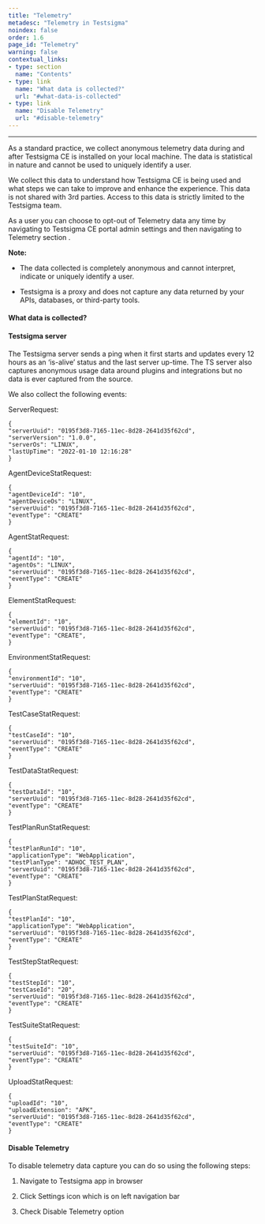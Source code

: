 ```yaml
---
title: "Telemetry"
metadesc: "Telemetry in Testsigma"
noindex: false
order: 1.6
page_id: "Telemetry"
warning: false
contextual_links:
- type: section
  name: "Contents"
- type: link
  name: "What data is collected?"
  url: "#what-data-is-collected"
- type: link
  name: "Disable Telemetry"
  url: "#disable-telemetry"
---
```


---

As a standard practice, we collect anonymous telemetry data during and after Testsigma CE is installed on your local machine. The data is statistical in nature and cannot be used to uniquely identify a user.

We collect this data to understand how Testsigma CE is being used and what steps we can take to improve and enhance the experience. This data is not shared with 3rd parties. Access to this data is strictly limited to the Testsigma team.  

As a user you can choose to opt-out of Telemetry data any time by navigating to Testsigma CE portal admin settings and then navigating to Telemetry section .
  

**Note:**

-   The data collected is completely anonymous and cannot interpret, indicate or uniquely identify a user.
    
-   Testsigma is a proxy and does not capture any data returned by your APIs, databases, or third-party tools.
    

  

#### What data is collected?

#### Testsigma server

The Testsigma server sends a ping when it first starts and updates every 12 hours as an ‘is-alive’ status and the last server up-time. The TS server also captures anonymous usage data around plugins and integrations but no data is ever captured from the source.

  

We also collect the following events:

  

ServerRequest:

    {
    "serverUuid": "0195f3d8-7165-11ec-8d28-2641d35f62cd",
    "serverVersion": "1.0.0",
    "serverOs": "LINUX",
    "lastUpTime": "2022-01-10 12:16:28"
    }

AgentDeviceStatRequest:

    {
    "agentDeviceId": "10",
    "agentDeviceOs": "LINUX",
    "serverUuid": "0195f3d8-7165-11ec-8d28-2641d35f62cd",
    "eventType": "CREATE"
    }

AgentStatRequest:

    {
    "agentId": "10",
    "agentOs": "LINUX",
    "serverUuid": "0195f3d8-7165-11ec-8d28-2641d35f62cd",
    "eventType": "CREATE"
    }


ElementStatRequest:

    {
    "elementId": "10",
    "serverUuid": "0195f3d8-7165-11ec-8d28-2641d35f62cd",
    "eventType": "CREATE",
    }

EnvironmentStatRequest:

    {
    "environmentId": "10",
    "serverUuid": "0195f3d8-7165-11ec-8d28-2641d35f62cd",
    "eventType": "CREATE"
    }

TestCaseStatRequest:

    {
    "testCaseId": "10",
    "serverUuid": "0195f3d8-7165-11ec-8d28-2641d35f62cd",
    "eventType": "CREATE"
    }


TestDataStatRequest:

    {
    "testDataId": "10",
    "serverUuid": "0195f3d8-7165-11ec-8d28-2641d35f62cd",
    "eventType": "CREATE"
    }


TestPlanRunStatRequest:

    {
    "testPlanRunId": "10",
    "applicationType": "WebApplication",
    "testPlanType": "ADHOC_TEST_PLAN",
    "serverUuid": "0195f3d8-7165-11ec-8d28-2641d35f62cd",
    "eventType": "CREATE"
    }

  
TestPlanStatRequest:

    {
    "testPlanId": "10",
    "applicationType": "WebApplication",
    "serverUuid": "0195f3d8-7165-11ec-8d28-2641d35f62cd",
    "eventType": "CREATE"
    }


TestStepStatRequest:

    {
    "testStepId": "10",
    "testCaseId": "20",
    "serverUuid": "0195f3d8-7165-11ec-8d28-2641d35f62cd",
    "eventType": "CREATE"
    }

TestSuiteStatRequest:

    {
    "testSuiteId": "10",
    "serverUuid": "0195f3d8-7165-11ec-8d28-2641d35f62cd",
    "eventType": "CREATE"
    }


UploadStatRequest:

    {
    "uploadId": "10",
    "uploadExtension": "APK",
    "serverUuid": "0195f3d8-7165-11ec-8d28-2641d35f62cd",
    "eventType": "CREATE"
    }

#### Disable Telemetry

To disable telemetry data capture you can do so using the following steps:

 1.  Navigate to Testsigma app in browser
    
 3.  Click Settings icon which is on left navigation bar
    
 4.  Check Disable Telemetry option
